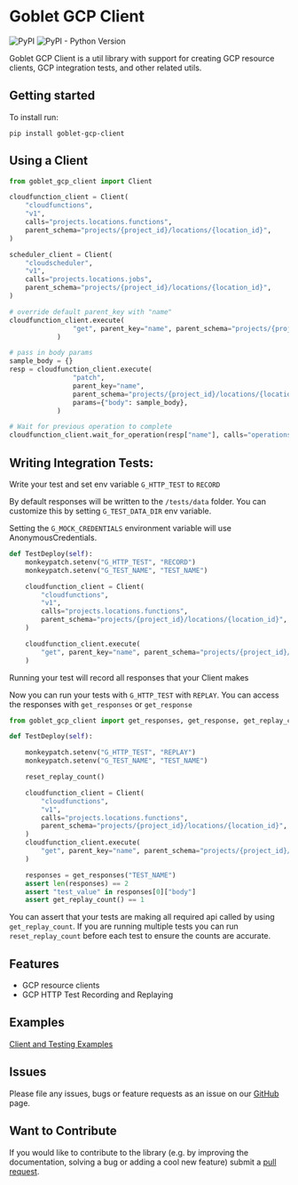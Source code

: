 # Goblet GCP Client

![PyPI](https://img.shields.io/pypi/v/goblet_gcp_client?color=blue&style=plastic)
![PyPI - Python Version](https://img.shields.io/pypi/pyversions/goblet_gcp_client?style=plastic)

 Goblet GCP Client is a util library with support for creating GCP resource clients, GCP integration tests, and other related utils.

## Getting started

To install run: 

`pip install goblet-gcp-client`

## Using a Client

```python
from goblet_gcp_client import Client

cloudfunction_client = Client(
    "cloudfunctions",
    "v1",
    calls="projects.locations.functions",
    parent_schema="projects/{project_id}/locations/{location_id}",
)

scheduler_client = Client(
    "cloudscheduler",
    "v1",
    calls="projects.locations.jobs",
    parent_schema="projects/{project_id}/locations/{location_id}",
)

# override default parent_key with "name"
cloudfunction_client.execute(
                "get", parent_key="name", parent_schema="projects/{project_id}/locations/{location_id}/functions/{name}"
            )

# pass in body params
sample_body = {}
resp = cloudfunction_client.execute(
                "patch",
                parent_key="name",
                parent_schema="projects/{project_id}/locations/{location_id}/functions/{name}",
                params={"body": sample_body},
            )

# Wait for previous operation to complete
cloudfunction_client.wait_for_operation(resp["name"], calls="operations")
```

## Writing Integration Tests:

Write your test and set env variable `G_HTTP_TEST` to `RECORD`

By default responses will be written to the `/tests/data` folder. You can customize this by setting `G_TEST_DATA_DIR` env variable.

Setting the `G_MOCK_CREDENTIALS` environment variable will use AnonymousCredentials. 

```python
def TestDeploy(self):
    monkeypatch.setenv("G_HTTP_TEST", "RECORD")
    monkeypatch.setenv("G_TEST_NAME", "TEST_NAME")

    cloudfunction_client = Client(
        "cloudfunctions",
        "v1",
        calls="projects.locations.functions",
        parent_schema="projects/{project_id}/locations/{location_id}",
    )

    cloudfunction_client.execute(
        "get", parent_key="name", parent_schema="projects/{project_id}/locations/{location_id}/functions/{name}"
    )
```
Running your test will record all responses that your Client makes

Now you can run your tests with `G_HTTP_TEST` with `REPLAY`. You can access the responses with `get_responses` or `get_response`

```python
from goblet_gcp_client import get_responses, get_response, get_replay_count, reset_replay_count

def TestDeploy(self):

    monkeypatch.setenv("G_HTTP_TEST", "REPLAY")
    monkeypatch.setenv("G_TEST_NAME", "TEST_NAME")

    reset_replay_count()

    cloudfunction_client = Client(
        "cloudfunctions",
        "v1",
        calls="projects.locations.functions",
        parent_schema="projects/{project_id}/locations/{location_id}",
    )
    cloudfunction_client.execute(
        "get", parent_key="name", parent_schema="projects/{project_id}/locations/{location_id}/functions/{name}"
    )

    responses = get_responses("TEST_NAME")
    assert len(responses) == 2
    assert "test_value" in responses[0]["body"]
    assert get_replay_count() == 1
```

You can assert that your tests are making all required api called by using `get_replay_count`. If you are running multiple tests you can run `reset_replay_count` before each test to ensure the counts are accurate. 

## Features

* GCP resource clients
* GCP HTTP Test Recording and Replaying

## Examples

[Client and Testing Examples](https://github.com/goblet/goblet_gcp_client/blob/main/examples)


## Issues

Please file any issues, bugs or feature requests as an issue on our [GitHub](https://github.com/goblet/goblet_gcp_client/issues) page.

## Want to Contribute

If you would like to contribute to the library (e.g. by improving the documentation, solving a bug or adding a cool new feature) submit a [pull request](https://github.com/goblet/goblet_gcp_client/pulls).
